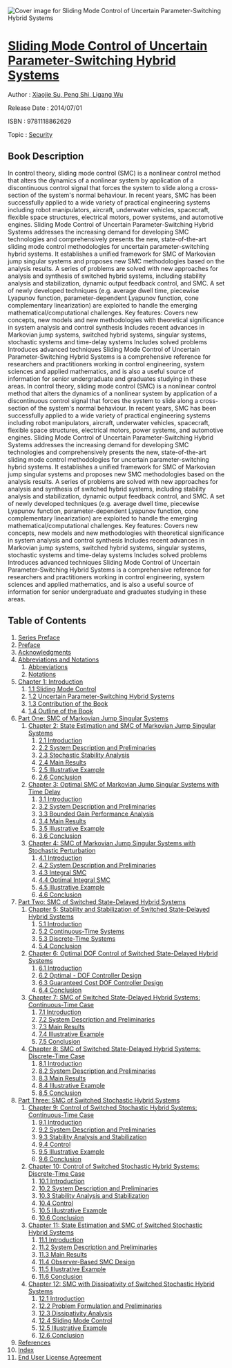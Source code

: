 ![Cover image for Sliding Mode Control of Uncertain Parameter-Switching Hybrid Systems](https://imgdetail.ebookreading.net/cover/cover/security/EB9781118862629.jpg)

[Sliding Mode Control of Uncertain Parameter-Switching Hybrid Systems](https://ebookreading.net/view/book/Sliding+Mode+Control+of+Uncertain+Parameter-Switching+Hybrid+Systems-EB9781118862629_1.html "Sliding Mode Control of Uncertain Parameter-Switching Hybrid Systems")
====================================================================================================================

Author : [Xiaojie Su](https://ebookreading.net/search/author/Xiaojie+Su),[ Peng Shi](https://ebookreading.net/search/author/+Peng+Shi),[ Ligang Wu](https://ebookreading.net/search/author/+Ligang+Wu)

Release Date : 2014/07/01

ISBN : 9781118862629

Topic : [Security](https://ebookreading.net/search/category/security)

Book Description
-----------------

In control theory, sliding mode control (SMC) is a nonlinear control method that alters the dynamics of a nonlinear system by application of a discontinuous control signal that forces the system to slide along a cross-section of the system's normal behaviour. In recent years, SMC has been successfully applied to a wide variety of practical engineering systems including robot manipulators, aircraft, underwater vehicles, spacecraft, flexible space structures, electrical motors, power systems, and automotive engines.
Sliding Mode Control of Uncertain Parameter-Switching Hybrid Systems addresses the increasing demand for developing SMC technologies and comprehensively presents the new, state-of-the-art sliding mode control methodologies for uncertain parameter-switching hybrid systems. It establishes a unified framework for SMC of Markovian jump singular systems and proposes new SMC methodologies based on the analysis results. A series of problems are solved with new approaches for analysis and synthesis of switched hybrid systems, including stability analysis and stabilization, dynamic output feedback control, and SMC. A set of newly developed techniques (e.g. average dwell time, piecewise Lyapunov function, parameter-dependent Lyapunov function, cone complementary linearization) are exploited to handle the emerging mathematical/computational challenges.
Key features:
Covers new concepts, new models and new methodologies with theoretical significance in system analysis and control synthesis
Includes recent advances in Markovian jump systems, switched hybrid systems, singular systems, stochastic systems and time-delay systems
Includes solved problems
Introduces advanced techniques
Sliding Mode Control of Uncertain Parameter-Switching Hybrid Systems is a comprehensive reference for researchers and practitioners working in control engineering, system sciences and applied mathematics, and is also a useful source of information for senior undergraduate and graduates studying in these areas.
              In control theory, sliding mode control (SMC) is a nonlinear control method that alters the dynamics of a nonlinear system by application of a discontinuous control signal that forces the system to slide along a cross-section of the system's normal behaviour. In recent years, SMC has been successfully applied to a wide variety of practical engineering systems including robot manipulators, aircraft, underwater vehicles, spacecraft, flexible space structures, electrical motors, power systems, and automotive engines.
Sliding Mode Control of Uncertain Parameter-Switching Hybrid Systems addresses the increasing demand for developing SMC technologies and comprehensively presents the new, state-of-the-art sliding mode control methodologies for uncertain parameter-switching hybrid systems. It establishes a unified framework for SMC of Markovian jump singular systems and proposes new SMC methodologies based on the analysis results. A series of problems are solved with new approaches for analysis and synthesis of switched hybrid systems, including stability analysis and stabilization, dynamic output feedback control, and SMC. A set of newly developed techniques (e.g. average dwell time, piecewise Lyapunov function, parameter-dependent Lyapunov function, cone complementary linearization) are exploited to handle the emerging mathematical/computational challenges.
Key features:
Covers new concepts, new models and new methodologies with theoretical significance in system analysis and control synthesis
Includes recent advances in Markovian jump systems, switched hybrid systems, singular systems, stochastic systems and time-delay systems
Includes solved problems
Introduces advanced techniques
Sliding Mode Control of Uncertain Parameter-Switching Hybrid Systems is a comprehensive reference for researchers and practitioners working in control engineering, system sciences and applied mathematics, and is also a useful source of information for senior undergraduate and graduates studying in these areas.
              
Table of Contents
-----------------

1. [Series Preface](https://ebookreading.net/view/book/Sliding+Mode+Control+of+Uncertain+Parameter-Switching+Hybrid+Systems-EB9781118862629_6.html)
1. [Preface](https://ebookreading.net/view/book/Sliding+Mode+Control+of+Uncertain+Parameter-Switching+Hybrid+Systems-EB9781118862629_7.html)
1. [Acknowledgments](https://ebookreading.net/view/book/Sliding+Mode+Control+of+Uncertain+Parameter-Switching+Hybrid+Systems-EB9781118862629_8.html)
1. [Abbreviations and Notations](https://ebookreading.net/view/book/Sliding+Mode+Control+of+Uncertain+Parameter-Switching+Hybrid+Systems-EB9781118862629_9.html)
    1. [Abbreviations](https://ebookreading.net/view/book/Sliding+Mode+Control+of+Uncertain+Parameter-Switching+Hybrid+Systems-EB9781118862629_9.html#c_1)
    1. [Notations](https://ebookreading.net/view/book/Sliding+Mode+Control+of+Uncertain+Parameter-Switching+Hybrid+Systems-EB9781118862629_9.html#c_2)
1. [Chapter 1: Introduction](https://ebookreading.net/view/book/Sliding+Mode+Control+of+Uncertain+Parameter-Switching+Hybrid+Systems-EB9781118862629_10.html)
    1. [1.1 Sliding Mode Control](https://ebookreading.net/view/book/Sliding+Mode+Control+of+Uncertain+Parameter-Switching+Hybrid+Systems-EB9781118862629_10.html#c1_1)
    1. [1.2 Uncertain Parameter-Switching Hybrid Systems](https://ebookreading.net/view/book/Sliding+Mode+Control+of+Uncertain+Parameter-Switching+Hybrid+Systems-EB9781118862629_10.html#c1_2)
    1. [1.3 Contribution of the Book](https://ebookreading.net/view/book/Sliding+Mode+Control+of+Uncertain+Parameter-Switching+Hybrid+Systems-EB9781118862629_10.html#c1_3)
    1. [1.4 Outline of the Book](https://ebookreading.net/view/book/Sliding+Mode+Control+of+Uncertain+Parameter-Switching+Hybrid+Systems-EB9781118862629_10.html#c1_4)
1. [Part One: SMC of Markovian Jump Singular Systems](https://ebookreading.net/view/book/Sliding+Mode+Control+of+Uncertain+Parameter-Switching+Hybrid+Systems-EB9781118862629_11.html)
    1. [Chapter 2: State Estimation and SMC of Markovian Jump Singular Systems](https://ebookreading.net/view/book/Sliding+Mode+Control+of+Uncertain+Parameter-Switching+Hybrid+Systems-EB9781118862629_12.html)
        1. [2.1 Introduction](https://ebookreading.net/view/book/Sliding+Mode+Control+of+Uncertain+Parameter-Switching+Hybrid+Systems-EB9781118862629_12.html#c2_1)
        1. [2.2 System Description and Preliminaries](https://ebookreading.net/view/book/Sliding+Mode+Control+of+Uncertain+Parameter-Switching+Hybrid+Systems-EB9781118862629_12.html#c2_2)
        1. [2.3 Stochastic Stability Analysis](https://ebookreading.net/view/book/Sliding+Mode+Control+of+Uncertain+Parameter-Switching+Hybrid+Systems-EB9781118862629_12.html#c2_3)
        1. [2.4 Main Results](https://ebookreading.net/view/book/Sliding+Mode+Control+of+Uncertain+Parameter-Switching+Hybrid+Systems-EB9781118862629_12.html#c2_4)
        1. [2.5 Illustrative Example](https://ebookreading.net/view/book/Sliding+Mode+Control+of+Uncertain+Parameter-Switching+Hybrid+Systems-EB9781118862629_12.html#c2_5)
        1. [2.6 Conclusion](https://ebookreading.net/view/book/Sliding+Mode+Control+of+Uncertain+Parameter-Switching+Hybrid+Systems-EB9781118862629_12.html#c2_6)
    1. [Chapter 3: Optimal SMC of Markovian Jump Singular Systems with Time Delay](https://ebookreading.net/view/book/Sliding+Mode+Control+of+Uncertain+Parameter-Switching+Hybrid+Systems-EB9781118862629_14.html)
        1. [3.1 Introduction](https://ebookreading.net/view/book/Sliding+Mode+Control+of+Uncertain+Parameter-Switching+Hybrid+Systems-EB9781118862629_14.html#c3_1)
        1. [3.2 System Description and Preliminaries](https://ebookreading.net/view/book/Sliding+Mode+Control+of+Uncertain+Parameter-Switching+Hybrid+Systems-EB9781118862629_14.html#c3_2)
        1. [3.3 Bounded  Gain Performance Analysis](https://ebookreading.net/view/book/Sliding+Mode+Control+of+Uncertain+Parameter-Switching+Hybrid+Systems-EB9781118862629_14.html#c3_3)
        1. [3.4 Main Results](https://ebookreading.net/view/book/Sliding+Mode+Control+of+Uncertain+Parameter-Switching+Hybrid+Systems-EB9781118862629_14.html#c3_4)
        1. [3.5 Illustrative Example](https://ebookreading.net/view/book/Sliding+Mode+Control+of+Uncertain+Parameter-Switching+Hybrid+Systems-EB9781118862629_14.html#c3_5)
        1. [3.6 Conclusion](https://ebookreading.net/view/book/Sliding+Mode+Control+of+Uncertain+Parameter-Switching+Hybrid+Systems-EB9781118862629_14.html#c3_6)
    1. [Chapter 4: SMC of Markovian Jump Singular Systems with Stochastic Perturbation](https://ebookreading.net/view/book/Sliding+Mode+Control+of+Uncertain+Parameter-Switching+Hybrid+Systems-EB9781118862629_15.html)
        1. [4.1 Introduction](https://ebookreading.net/view/book/Sliding+Mode+Control+of+Uncertain+Parameter-Switching+Hybrid+Systems-EB9781118862629_15.html#c4_1)
        1. [4.2 System Description and Preliminaries](https://ebookreading.net/view/book/Sliding+Mode+Control+of+Uncertain+Parameter-Switching+Hybrid+Systems-EB9781118862629_15.html#c4_2)
        1. [4.3 Integral SMC](https://ebookreading.net/view/book/Sliding+Mode+Control+of+Uncertain+Parameter-Switching+Hybrid+Systems-EB9781118862629_15.html#c4_3)
        1. [4.4 Optimal  Integral SMC](https://ebookreading.net/view/book/Sliding+Mode+Control+of+Uncertain+Parameter-Switching+Hybrid+Systems-EB9781118862629_15.html#c4_4)
        1. [4.5 Illustrative Example](https://ebookreading.net/view/book/Sliding+Mode+Control+of+Uncertain+Parameter-Switching+Hybrid+Systems-EB9781118862629_15.html#c4_5)
        1. [4.6 Conclusion](https://ebookreading.net/view/book/Sliding+Mode+Control+of+Uncertain+Parameter-Switching+Hybrid+Systems-EB9781118862629_15.html#c4_6)
1. [Part Two: SMC of Switched State-Delayed Hybrid Systems](https://ebookreading.net/view/book/Sliding+Mode+Control+of+Uncertain+Parameter-Switching+Hybrid+Systems-EB9781118862629_16.html)
    1. [Chapter 5: Stability and Stabilization of Switched State-Delayed Hybrid Systems](https://ebookreading.net/view/book/Sliding+Mode+Control+of+Uncertain+Parameter-Switching+Hybrid+Systems-EB9781118862629_17.html)
        1. [5.1 Introduction](https://ebookreading.net/view/book/Sliding+Mode+Control+of+Uncertain+Parameter-Switching+Hybrid+Systems-EB9781118862629_17.html#c5_1)
        1. [5.2 Continuous-Time Systems](https://ebookreading.net/view/book/Sliding+Mode+Control+of+Uncertain+Parameter-Switching+Hybrid+Systems-EB9781118862629_17.html#c5_2)
        1. [5.3 Discrete-Time Systems](https://ebookreading.net/view/book/Sliding+Mode+Control+of+Uncertain+Parameter-Switching+Hybrid+Systems-EB9781118862629_17.html#c5_3)
        1. [5.4 Conclusion](https://ebookreading.net/view/book/Sliding+Mode+Control+of+Uncertain+Parameter-Switching+Hybrid+Systems-EB9781118862629_17.html#c5_4)
    1. [Chapter 6: Optimal DOF Control of Switched State-Delayed Hybrid Systems](https://ebookreading.net/view/book/Sliding+Mode+Control+of+Uncertain+Parameter-Switching+Hybrid+Systems-EB9781118862629_0.html)
        1. [6.1 Introduction](https://ebookreading.net/view/book/Sliding+Mode+Control+of+Uncertain+Parameter-Switching+Hybrid+Systems-EB9781118862629_0.html#c6_1)
        1. [6.2 Optimal - DOF Controller Design](https://ebookreading.net/view/book/Sliding+Mode+Control+of+Uncertain+Parameter-Switching+Hybrid+Systems-EB9781118862629_0.html#c6_2)
        1. [6.3 Guaranteed Cost DOF Controller Design](https://ebookreading.net/view/book/Sliding+Mode+Control+of+Uncertain+Parameter-Switching+Hybrid+Systems-EB9781118862629_0.html#c6_3)
        1. [6.4 Conclusion](https://ebookreading.net/view/book/Sliding+Mode+Control+of+Uncertain+Parameter-Switching+Hybrid+Systems-EB9781118862629_0.html#c6_4)
    1. [Chapter 7: SMC of Switched State-Delayed Hybrid Systems: Continuous-Time Case](https://ebookreading.net/view/book/Sliding+Mode+Control+of+Uncertain+Parameter-Switching+Hybrid+Systems-EB9781118862629_0.html)
        1. [7.1 Introduction](https://ebookreading.net/view/book/Sliding+Mode+Control+of+Uncertain+Parameter-Switching+Hybrid+Systems-EB9781118862629_0.html#c7_1)
        1. [7.2 System Description and Preliminaries](https://ebookreading.net/view/book/Sliding+Mode+Control+of+Uncertain+Parameter-Switching+Hybrid+Systems-EB9781118862629_0.html#c7_2)
        1. [7.3 Main Results](https://ebookreading.net/view/book/Sliding+Mode+Control+of+Uncertain+Parameter-Switching+Hybrid+Systems-EB9781118862629_0.html#c7_3)
        1. [7.4 Illustrative Example](https://ebookreading.net/view/book/Sliding+Mode+Control+of+Uncertain+Parameter-Switching+Hybrid+Systems-EB9781118862629_0.html#c7_4)
        1. [7.5 Conclusion](https://ebookreading.net/view/book/Sliding+Mode+Control+of+Uncertain+Parameter-Switching+Hybrid+Systems-EB9781118862629_0.html#c7_5)
    1. [Chapter 8: SMC of Switched State-Delayed Hybrid Systems: Discrete-Time Case](https://ebookreading.net/view/book/Sliding+Mode+Control+of+Uncertain+Parameter-Switching+Hybrid+Systems-EB9781118862629_0.html)
        1. [8.1 Introduction](https://ebookreading.net/view/book/Sliding+Mode+Control+of+Uncertain+Parameter-Switching+Hybrid+Systems-EB9781118862629_0.html#c_1)
        1. [8.2 System Description and Preliminaries](https://ebookreading.net/view/book/Sliding+Mode+Control+of+Uncertain+Parameter-Switching+Hybrid+Systems-EB9781118862629_0.html#c_2)
        1. [8.3 Main Results](https://ebookreading.net/view/book/Sliding+Mode+Control+of+Uncertain+Parameter-Switching+Hybrid+Systems-EB9781118862629_0.html#c_3)
        1. [8.4 Illustrative Example](https://ebookreading.net/view/book/Sliding+Mode+Control+of+Uncertain+Parameter-Switching+Hybrid+Systems-EB9781118862629_0.html#c_4)
        1. [8.5 Conclusion](https://ebookreading.net/view/book/Sliding+Mode+Control+of+Uncertain+Parameter-Switching+Hybrid+Systems-EB9781118862629_0.html#c_5)
1. [Part Three: SMC of Switched Stochastic Hybrid Systems](https://ebookreading.net/view/book/Sliding+Mode+Control+of+Uncertain+Parameter-Switching+Hybrid+Systems-EB9781118862629_0.html)
    1. [Chapter 9: Control of Switched Stochastic Hybrid Systems: Continuous-Time Case](https://ebookreading.net/view/book/Sliding+Mode+Control+of+Uncertain+Parameter-Switching+Hybrid+Systems-EB9781118862629_0.html)
        1. [9.1 Introduction](https://ebookreading.net/view/book/Sliding+Mode+Control+of+Uncertain+Parameter-Switching+Hybrid+Systems-EB9781118862629_0.html#c9_1)
        1. [9.2 System Description and Preliminaries](https://ebookreading.net/view/book/Sliding+Mode+Control+of+Uncertain+Parameter-Switching+Hybrid+Systems-EB9781118862629_0.html#c9_2)
        1. [9.3 Stability Analysis and Stabilization](https://ebookreading.net/view/book/Sliding+Mode+Control+of+Uncertain+Parameter-Switching+Hybrid+Systems-EB9781118862629_0.html#c9_3)
        1. [9.4  Control](https://ebookreading.net/view/book/Sliding+Mode+Control+of+Uncertain+Parameter-Switching+Hybrid+Systems-EB9781118862629_0.html#c9_4)
        1. [9.5 Illustrative Example](https://ebookreading.net/view/book/Sliding+Mode+Control+of+Uncertain+Parameter-Switching+Hybrid+Systems-EB9781118862629_0.html#c9_5)
        1. [9.6 Conclusion](https://ebookreading.net/view/book/Sliding+Mode+Control+of+Uncertain+Parameter-Switching+Hybrid+Systems-EB9781118862629_0.html#c9_6)
    1. [Chapter 10: Control of Switched Stochastic Hybrid Systems: Discrete-Time Case](https://ebookreading.net/view/book/Sliding+Mode+Control+of+Uncertain+Parameter-Switching+Hybrid+Systems-EB9781118862629_0.html)
        1. [10.1 Introduction](https://ebookreading.net/view/book/Sliding+Mode+Control+of+Uncertain+Parameter-Switching+Hybrid+Systems-EB9781118862629_0.html#c10_1)
        1. [10.2 System Description and Preliminaries](https://ebookreading.net/view/book/Sliding+Mode+Control+of+Uncertain+Parameter-Switching+Hybrid+Systems-EB9781118862629_0.html#c10_2)
        1. [10.3 Stability Analysis and Stabilization](https://ebookreading.net/view/book/Sliding+Mode+Control+of+Uncertain+Parameter-Switching+Hybrid+Systems-EB9781118862629_0.html#c10_3)
        1. [10.4  Control](https://ebookreading.net/view/book/Sliding+Mode+Control+of+Uncertain+Parameter-Switching+Hybrid+Systems-EB9781118862629_0.html#c10_4)
        1. [10.5 Illustrative Example](https://ebookreading.net/view/book/Sliding+Mode+Control+of+Uncertain+Parameter-Switching+Hybrid+Systems-EB9781118862629_0.html#c10_5)
        1. [10.6 Conclusion](https://ebookreading.net/view/book/Sliding+Mode+Control+of+Uncertain+Parameter-Switching+Hybrid+Systems-EB9781118862629_0.html#c10_6)
    1. [Chapter 11: State Estimation and SMC of Switched Stochastic Hybrid Systems](https://ebookreading.net/view/book/Sliding+Mode+Control+of+Uncertain+Parameter-Switching+Hybrid+Systems-EB9781118862629_0.html)
        1. [11.1 Introduction](https://ebookreading.net/view/book/Sliding+Mode+Control+of+Uncertain+Parameter-Switching+Hybrid+Systems-EB9781118862629_0.html#c11_1)
        1. [11.2 System Description and Preliminaries](https://ebookreading.net/view/book/Sliding+Mode+Control+of+Uncertain+Parameter-Switching+Hybrid+Systems-EB9781118862629_0.html#c11_2)
        1. [11.3 Main Results](https://ebookreading.net/view/book/Sliding+Mode+Control+of+Uncertain+Parameter-Switching+Hybrid+Systems-EB9781118862629_0.html#c11_3)
        1. [11.4 Observer-Based SMC Design](https://ebookreading.net/view/book/Sliding+Mode+Control+of+Uncertain+Parameter-Switching+Hybrid+Systems-EB9781118862629_0.html#c11_4)
        1. [11.5 Illustrative Example](https://ebookreading.net/view/book/Sliding+Mode+Control+of+Uncertain+Parameter-Switching+Hybrid+Systems-EB9781118862629_0.html#c11_5)
        1. [11.6 Conclusion](https://ebookreading.net/view/book/Sliding+Mode+Control+of+Uncertain+Parameter-Switching+Hybrid+Systems-EB9781118862629_0.html#c11_6)
    1. [Chapter 12: SMC with Dissipativity of Switched Stochastic Hybrid Systems](https://ebookreading.net/view/book/Sliding+Mode+Control+of+Uncertain+Parameter-Switching+Hybrid+Systems-EB9781118862629_0.html)
        1. [12.1 Introduction](https://ebookreading.net/view/book/Sliding+Mode+Control+of+Uncertain+Parameter-Switching+Hybrid+Systems-EB9781118862629_0.html#c_1)
        1. [12.2 Problem Formulation and Preliminaries](https://ebookreading.net/view/book/Sliding+Mode+Control+of+Uncertain+Parameter-Switching+Hybrid+Systems-EB9781118862629_0.html#c_2)
        1. [12.3 Dissipativity Analysis](https://ebookreading.net/view/book/Sliding+Mode+Control+of+Uncertain+Parameter-Switching+Hybrid+Systems-EB9781118862629_0.html#c_3)
        1. [12.4 Sliding Mode Control](https://ebookreading.net/view/book/Sliding+Mode+Control+of+Uncertain+Parameter-Switching+Hybrid+Systems-EB9781118862629_0.html#c_4)
        1. [12.5 Illustrative Example](https://ebookreading.net/view/book/Sliding+Mode+Control+of+Uncertain+Parameter-Switching+Hybrid+Systems-EB9781118862629_0.html#c_5)
        1. [12.6 Conclusion](https://ebookreading.net/view/book/Sliding+Mode+Control+of+Uncertain+Parameter-Switching+Hybrid+Systems-EB9781118862629_0.html#c_6)
1. [References](https://ebookreading.net/view/book/Sliding+Mode+Control+of+Uncertain+Parameter-Switching+Hybrid+Systems-EB9781118862629_0.html)
1. [Index](https://ebookreading.net/view/book/Sliding+Mode+Control+of+Uncertain+Parameter-Switching+Hybrid+Systems-EB9781118862629_0.html)
1. [End User License Agreement](https://ebookreading.net/view/book/Sliding+Mode+Control+of+Uncertain+Parameter-Switching+Hybrid+Systems-EB9781118862629_0.html)
